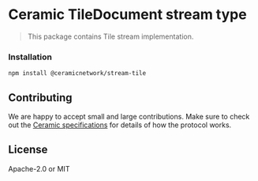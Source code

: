 # Ceramic TileDocument stream type

> This package contains Tile stream implementation.

### Installation
```shell
npm install @ceramicnetwork/stream-tile
```

## Contributing
We are happy to accept small and large contributions. Make sure to check out the [Ceramic specifications](https://github.com/ceramicnetwork/specs) for details of how the protocol works.

## License

Apache-2.0 or MIT